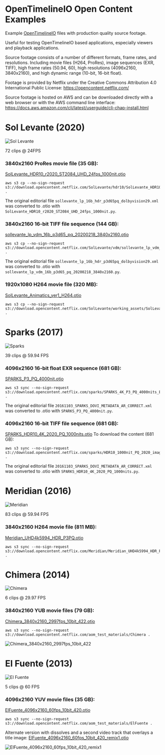 OpenTimelineIO Open Content Examples
====================================
Example [OpenTimelineIO](https://github.com/PixarAnimationStudios/OpenTimelineIO) files with
production quality source footage.

Useful for testing OpenTimelineIO based applications, especially viewers and playback
applications.

Source footage consists of a number of different formats, frame rates, and resolutions.
Including movie files (H264, ProRes), image sequences (EXR, TIFF), high frame rates
(50.94, 60), high resolutions (4096x2160, 3840x2160), and high dynamic range (10-bit,
16-bit float).

Footage is provided by Netflix under the Creative Commons Attribution 4.0 International
Public License:
https://opencontent.netflix.com/

Source footage is hosted on AWS and can be downloaded directly with a web browser or
with the AWS command line interface:
https://docs.aws.amazon.com/cli/latest/userguide/cli-chap-install.html


Sol Levante (2020)
==================
![Sol Levante](images/Sol_Levante.PNG)

72 clips @ 24FPS

### 3840x2160 ProRes movie file (35 GB):
[SolLevante_HDR10_r2020_ST2084_UHD_24fps_1000nit.otio](https://github.com/darbyjohnston/otio-oc-examples/blob/main/SolLevante_HDR10_r2020_ST2084_UHD_24fps_1000nit.otio)
```
aws s3 cp --no-sign-request s3://download.opencontent.netflix.com/SolLevante/hdr10/SolLevante_HDR10_r2020_ST2084_UHD_24fps_1000nit.mov .
```
The original editorial file ```sollevante_lp_16b_hdr_p3d65pq_dolbyvision29.xml``` was
converted to .otio with ```SolLevante_HDR10_r2020_ST2084_UHD_24fps_1000nit.py```.

### 3840x2160 16-bit TIFF file sequence (144 GB):
[sollevante_lp_vdm_16b_p3d65_pq_20200218_3840x2160.otio](https://github.com/darbyjohnston/otio-oc-examples/blob/main/sollevante_lp_vdm_16b_p3d65_pq_20200218_3840x2160.otio)
```
aws s3 cp --no-sign-request s3://download.opencontent.netflix.com/SolLevante/vdm/sollevante_lp_vdm_16b_p3d65_pq_20200218_3840x2160.zip .
```
The original editorial file ```sollevante_lp_16b_hdr_p3d65pq_dolbyvision29.xml``` was
converted to .otio with ```sollevante_lp_vdm_16b_p3d65_pq_20200218_3840x2160.py```.

### 1920x1080 H264 movie file (320 MB):
[SolLevante_Animatics_ver1_H264.otio](https://github.com/darbyjohnston/otio-oc-examples/blob/main/SolLevante_Animatics_ver1_H264.otio)
```
aws s3 cp --no-sign-request s3://download.opencontent.netflix.com/SolLevante/working_assets/SolLevante_Animatics_ver1_H264.mov .
```


Sparks (2017)
=============
![Sparks](images/Sparks.PNG)

39 clips @ 59.94 FPS

### 4096x2160 16-bit float EXR sequence (681 GB):
[SPARKS_P3_PQ_4000nit.otio](https://github.com/darbyjohnston/otio-oc-examples/blob/main/SPARKS_P3_PQ_4000nit.otio)
```
aws s3 sync --no-sign-request s3://download.opencontent.netflix.com/sparks/SPARKS_4K_P3_PQ_4000nits_EXR .
```
The original editorial file ```20161103_SPARKS_DOVI_METADATA_AR_CORRECT.xml``` was
converted to .otio with ```SPARKS_P3_PQ_4000nit.py```.

### 4096x2160 16-bit TIFF file sequence (681 GB):
[SPARKS_HDR10_4K_2020_PQ_1000nits.otio](https://github.com/darbyjohnston/otio-oc-examples/blob/main/SPARKS_HDR10_4K_2020_PQ_1000nits.otio)
To download the content (681 GB):
```
aws s3 sync --no-sign-request s3://download.opencontent.netflix.com/sparks/HDR10_1000nit_PQ_2020_image_sequence .
```
The original editorial file ```20161103_SPARKS_DOVI_METADATA_AR_CORRECT.xml``` was
converted to .otio with ```SPARKS_HDR10_4K_2020_PQ_1000nits.py```.


Meridian (2016)
===============
![Meridian](images/Meridian.PNG)

83 clips @ 59.94 FPS

### 3840x2160 H264 movie file (811 MB):
[Meridian_UHD4k5994_HDR_P3PQ.otio](https://github.com/darbyjohnston/otio-oc-examples/blob/main/Meridian_UHD4k5994_HDR_P3PQ.otio)
```
aws s3 sync --no-sign-request s3://download.opencontent.netflix.com/Meridian/Meridian_UHD4k5994_HDR_P3PQ.mp4 .
```


Chimera (2014)
==============
![Chimera](images/Chimera.PNG)

6 clips @ 29.97 FPS

### 3840x2160 YUB movie files (79 GB):
[Chimera_3840x2160_2997fps_10bit_422.otio](https://github.com/darbyjohnston/otio-oc-examples/blob/main/Chimera_3840x2160_2997fps_10bit_422.otio)
```
aws s3 sync --no-sign-request s3://download.opencontent.netflix.com/aom_test_materials/Chimera .
```

![Chimera_3840x2160_2997fps_10bit_422](images/Chimera_3840x2160_2997fps_10bit_422.svg)


El Fuente (2013)
================
![El Fuente](images/El_Fuente.PNG)

5 clips @ 60 FPS

### 4096x2160 YUV movie files (35 GB):
[ElFuente_4096x2160_60fps_10bit_420.otio](https://github.com/darbyjohnston/otio-oc-examples/blob/main/ElFuente_4096x2160_60fps_10bit_420.otio)
```
aws s3 sync --no-sign-request s3://download.opencontent.netflix.com/aom_test_materials/ElFuente .
```

Alternate version with dissolves and a second video track that overlays a title image:
[ElFuente_4096x2160_60fps_10bit_420_remix1.otio](https://github.com/darbyjohnston/otio-oc-examples/blob/main/ElFuente_4096x2160_60fps_10bit_420_remix1.otio)

![ElFuente_4096x2160_60fps_10bit_420_remix1](images/ElFuente_4096x2160_60fps_10bit_420_remix1.svg)

